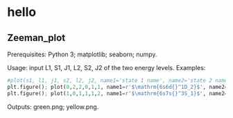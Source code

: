 # hello
 
## Zeeman_plot
Prerequisites: Python 3; matplotlib; seaborn; numpy.

Usage: input L1, S1, J1, L2, S2, J2 of the two energy levels.
Examples: 
```Python
#plot(s1, l1, j1, s2, l2, j2, name1='state 1 name', name2='state 2 name')
plt.figure(); plot(0,2,2,0,1,1, name1=r'$\mathrm{6s6d{}^1D_2}$', name2=r'$\mathrm{6s6p{}^1P_1}$')
plt.figure(); plot(1,0,1,1,1,2, name1=r'$\mathrm{6s7s{}^3S_1}$', name2=r'$\mathrm{6s6p{}^3P_2}$')
```
Outputs: green.png; yellow.png.
